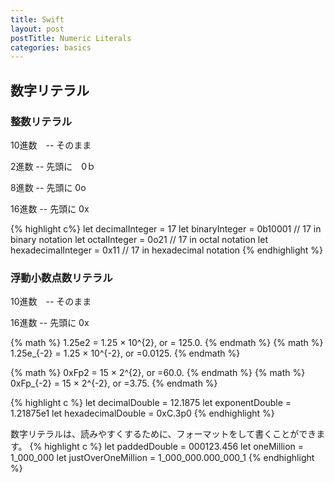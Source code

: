 ```yaml
---
title: Swift
layout: post
postTitle: Numeric Literals
categories: basics
---
```


## 数字リテラル

### 整数リテラル

10進数　-- そのまま
	
2進数  -- 先頭に　0ｂ
	
8進数  -- 先頭に 0o
	
16進数 -- 先頭に 0x

{% highlight c%}
let decimalInteger = 17
let binaryInteger = 0b10001       // 17 in binary notation
let octalInteger = 0o21           // 17 in octal notation
let hexadecimalInteger = 0x11     // 17 in hexadecimal notation
{% endhighlight %}

### 浮動小数点数リテラル

10進数　-- そのまま

16進数 -- 先頭に 0x

{% math %}
1.25e2 = 1.25 × 10^{2},  or = 125.0.
{% endmath %}
{% math %}
1.25e_{-2} = 1.25 × 10^{-2},  or =0.0125.
{% endmath %}


{% math %}
0xFp2 = 15 × 2^{2}, or =60.0.
{% endmath %}
{% math %}
0xFp_{-2} = 15 × 2^{-2}, or =3.75.
{% endmath %}

{% highlight c %}
let decimalDouble = 12.1875
let exponentDouble = 1.21875e1
let hexadecimalDouble = 0xC.3p0
{% endhighlight %}

数字リテラルは、読みやすくするために、フォーマットをして書くことができます。
{% highlight c %}
let paddedDouble = 000123.456
let oneMillion = 1_000_000
let justOverOneMillion = 1_000_000.000_000_1
{% endhighlight %}

<script type="text/javascript" src="http://cdn.mathjax.org/mathjax/latest/MathJax.js?config=TeX-AMS-MML_HTMLorMML"></script>